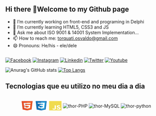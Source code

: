 ## Hi there 🖖Welcome to my Github page
- 🔭 I’m currently working on front-end and programing in Delphi
- 🌱 I’m currently learning HTML5, CSS3 and JS
- 💬 Ask me about ISO 9001 & 14001 System Implementation...
- 📫 How to reach me: torquati.osvaldo@gmail.com
- 😄 Pronouns: He/his - ele/dele
##
[![Facebook](https://img.shields.io/badge/Facebook-1877F2?style=for-the-badge&logo=facebook&logoColor=white)](https://www.facebook.com/Torquati.Osvaldo)
[![Instagram](https://img.shields.io/badge/Instagram-E4405F?style=for-the-badge&logo=instagram&logoColor=white)](https://www.instagram.com/@DjThorkuat)
[![Linkedin](https://img.shields.io/badge/LinkedIn-0077B5?style=for-the-badge&logo=linkedin&logoColor=white)](https://www.facebook.com/Torquati.Osvaldo)
[![Twitter](https://img.shields.io/badge/Twitter-1DA1F2?style=for-the-badge&logo=twitter&logoColor=white)](https://www.twiiter.com/@Dj_Torquati)
[![Youtube](https://img.shields.io/badge/YouTube-FF0000?style=for-the-badge&logo=youtube&logoColor=white)](https://www.youtube.com/@DJ_Thor)


![Anurag's GitHub stats](https://github-readme-stats.vercel.app/api?username=otorquati&show_icons=true&theme=dracula)
[![Top Langs](https://github-readme-stats.vercel.app/api/top-langs/?username=otorquati)](https://github.com/otorquati/github-readme-stats)

## Tecnologias que eu utilizo no meu dia a dia

<div style="display: inline_block"><br>
  <div align="center">
  <img align="center" alt="thor-HTML" height="30" width="40" src="https://raw.githubusercontent.com/devicons/devicon/master/icons/html5/html5-original.svg">
  <img align="center" alt="thor-CSS" height="30" width="40" src="https://raw.githubusercontent.com/devicons/devicon/master/icons/css3/css3-original.svg">
  <img align="center" alt="thor-js" height="30" width="40" src="https://raw.githubusercontent.com/devicons/devicon/master/icons/javascript/javascript-plain.svg">
  <img align="center" alt="thor-PHP" height="30" width="40" src="https://cdn.jsdelivr.net/gh/devicons/devicon/icons/php/php-original.svg">
  <img align="center" alt="thor-MySQL" height="30" width="40" src="https://cdn.jsdelivr.net/gh/devicons/devicon/icons/mysql/mysql-original-wordmark.svg">
  <img align="center" alt="thor-python" height="30" width="40" src="https://cdn.jsdelivr.net/gh/devicons/devicon/icons/python/python-original-wordmark.svg" />
    </div>
</div>
